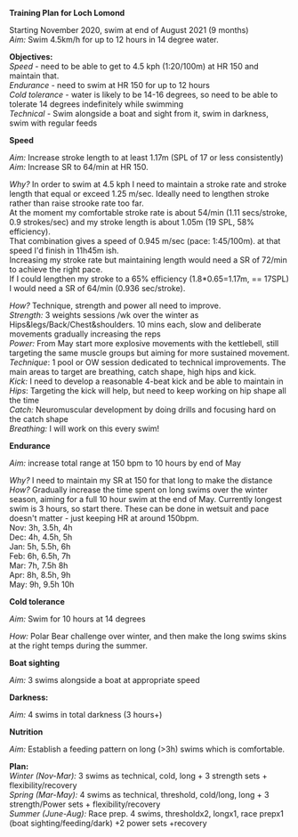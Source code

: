 **Training Plan for Loch Lomond**

Starting November 2020, swim at end of August 2021 (9 months)<br>
*Aim:* Swim 4.5km/h for up to 12 hours in 14 degree water.<br>

**Objectives:**<br>
*Speed* - need to be able to get to 4.5 kph (1:20/100m) at HR 150 and maintain that.<br>
*Endurance* - need to swim at HR 150 for up to 12 hours<br>
*Cold tolerance* - water is likely to be 14-16 degrees, so need to be able to tolerate 14 degrees indefinitely while swimming<br>
*Technical* - Swim alongside a boat and sight from it, swim in darkness, swim with regular feeds<br>

**Speed**

*Aim:* Increase stroke length to at least 1.17m (SPL of 17 or less consistently)<br>
*Aim:* Increase SR to 64/min at HR 150.<br>

*Why?* In order to swim at 4.5 kph I need to maintain a stroke rate and stroke length that equal or exceed 1.25 m/sec. Ideally need to lengthen stroke rather than raise strooke rate too far.<br>
At the moment my comfortable stroke rate is about 54/min (1.11 secs/stroke, 0.9 strokes/sec) and my stroke length is about 1.05m (19 SPL, 58% efficiency). <br>
That combination gives a speed of 0.945 m/sec (pace: 1:45/100m). at that speed I'd finish in 11h45m ish.<br>
Increasing my stroke rate but maintaining length would need a SR of 72/min to achieve the right pace.<br>
If I could lengthen my stroke to a 65% efficiency (1.8*0.65=1.17m, == 17SPL) I would need a SR of 64/min (0.936 sec/stroke).<br>

*How?* Technique, strength and power all need to improve.<br>
*Strength:* 3 weights sessions /wk over the winter as Hips&legs/Back/Chest&shoulders. 10 mins each, slow and deliberate movements gradually increasing the reps<br>
*Power:* From May start more explosive movements with the kettlebell, still targeting the same muscle groups but aiming for more sustained movement.<br>
*Technique*: 1 pool or OW session dedicated to technical improvements. The main areas to target are breathing, catch shape, high hips and kick.<br>
*Kick:* I need to develop a reasonable 4-beat kick and be able to maintain in<br>
*Hips*: Targeting the kick will help, but need to keep working on hip shape all the time<br>
*Catch:* Neuromuscular development by doing drills and focusing hard on the catch shape<br>
*Breathing:* I will work on this every swim!<br>

**Endurance**

*Aim:* increase total range at 150 bpm to 10 hours by end of May<br>

*Why?* I need to maintain my SR at 150 for that long to make the distance<br>
*How?* Gradually increase the time spent on long swims over the winter season, aiming for a full 10 hour swim at the end of May. Currently longest swim is 3 hours, so start there. These can be done in wetsuit and pace doesn't matter - just keeping HR at around 150bpm.<br>
Nov: 3h, 3.5h, 4h<br>
Dec: 4h, 4.5h, 5h<br>
Jan: 5h, 5.5h, 6h<br>
Feb: 6h, 6.5h, 7h<br>
Mar: 7h, 7.5h 8h<br>
Apr: 8h, 8.5h, 9h<br>
May: 9h, 9.5h 10h<br>

**Cold tolerance**

*Aim:* Swim for 10 hours at 14 degrees

*How:* Polar Bear challenge over winter, and then make the long swims skins at the right temps during the summer.

**Boat sighting**

*Aim:* 3 swims alongside a boat at appropriate speed

**Darkness:**

*Aim:* 4 swims in total darkness (3 hours+)

**Nutrition**

*Aim:* Establish a feeding pattern on long (>3h) swims which is comfortable.

**Plan:** <br>
*Winter (Nov-Mar):* 3 swims as technical, cold, long + 3 strength sets + flexibility/recovery<br>
*Spring (Mar-May):* 4 swims as technical, threshold, cold/long, long + 3 strength/Power sets + flexibility/recovery<br>
*Summer (June-Aug):* Race prep. 4 swims, thresholdx2, longx1, race prepx1 (boat sighting/feeding/dark) +2 power sets +recovery <br>


